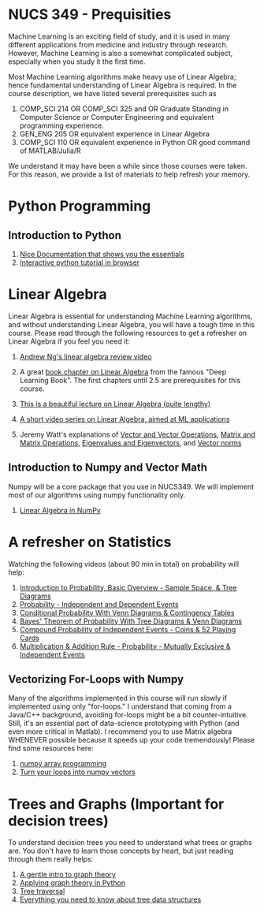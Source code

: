 # NUCS 349 - Prequisities

Machine Learning is an exciting field of study, and it is used in many different applications from medicine and industry through research. However, Machine Learning is also a somewhat complicated subject, especially when you study it the first time.

Most Machine Learning algorithms make heavy use of Linear Algebra; hence fundamental understanding of Linear Algebra is required. In the course description, we have listed several prerequisites such as 
1.  COMP_SCI 214 OR COMP_SCI 325 and OR Graduate Standing in Computer Science or Computer Engineering and equivalent programming experience.
1.  GEN_ENG 205 OR equivalent experience in Linear Algebra
1.  COMP_SCI 110 OR equivalent experience in Python OR good command of MATLAB/Julia/R

We understand it may have been a while since those courses were taken. For this reason, we provide a list of materials to help refresh your memory.

# Python Programming
## Introduction to Python
1. [Nice Documentation that shows you the essentials](https://www.w3schools.com/python/default.asp)
1. [Interactive python tutorial in browser](https://www.learnpython.org/)

# Linear Algebra
Linear Algebra is essential for understanding Machine Learning algorithms, and without understanding Linear Algebra, you will have a tough time in this course. Please read through the following resources to get a refresher on Linear Algebra if you feel you need it:

1. [Andrew Ng's linear algebra review video](https://www.youtube.com/watch?v=Dft1cqjwlXE)   

1. A great [book chapter on Linear Algebra](https://www.deeplearningbook.org/contents/linear_algebra.html) from the famous "Deep Learning Book". The first chapters until 2.5 are prerequisites for this course.

1. [This is a beautiful lecture on Linear Algebra (quite lengthy)](https://www.youtube.com/playlist?list=PL2jykFOD1AWazz20_QRfESiJ2rthDF9-Z)

1. [A short video series on Linear Algebra, aimed at ML applications](https://www.youtube.com/playlist?list=PLupD_xFct8mEYg5q8itrFDuDaWKDtjSj_)

1. Jeremy Watt's explanations of [Vector and Vector Operations](https://jermwatt.github.io/machine_learning_refined/notes/16_Linear_algebra/16_2_Vectors.html), [Matrix and Matrix Operations](https://jermwatt.github.io/machine_learning_refined/notes/16_Linear_algebra/16_3_Matrices.html), 
[Eigenvalues and Eigenvectors](https://jermwatt.github.io/machine_learning_refined/notes/16_Linear_algebra/16_4_Eigen.html), and [Vector norms](https://jermwatt.github.io/machine_learning_refined/notes/16_Linear_algebra/16_5_Norms.html)

## Introduction to Numpy and Vector Math
Numpy will be a core package that you use in NUCS349. We will implement most of our algorithms using numpy functionality only. 
1. [Linear Algebra in NumPy](https://www.geeksforgeeks.org/numpy-linear-algebra/)


# A refresher on Statistics
Watching the following videos (about 90 min in total) on probability will help:
1. [Introduction to Probability, Basic Overview - Sample Space, & Tree Diagrams](https://www.youtube.com/watch?v=SkidyDQuupA)
1. [Probability - Independent and Dependent Events](https://www.youtube.com/watch?v=lWAdPyvm400)
1. [Conditional Probability With Venn Diagrams & Contingency Tables](https://www.youtube.com/watch?v=sqDVrXq_eh0)
1. [Bayes' Theorem of Probability With Tree Diagrams & Venn Diagrams](https://www.youtube.com/watch?v=OByl4RJxnKA)
1. [Compound Probability of Independent Events - Coins & 52 Playing Cards](https://www.youtube.com/watch?v=EHU6pVSczb4)
1. [Multiplication & Addition Rule - Probability - Mutually Exclusive & Independent Events](https://www.youtube.com/watch?v=94AmzeR9n2w)

## Vectorizing For-Loops with Numpy
Many of the algorithms implemented in this course will run slowly if implemented using only "for-loops." I understand that coming from a Java/C++ background, avoiding for-loops might be a bit counter-intuitive. Still, it's an essential part of data-science prototyping with Python (and even more critical in Matlab). I recommend you to use Matrix algebra WHENEVER possible because it speeds up your code tremendously! Please find some resources here:
1. [numpy array programming](https://realpython.com/numpy-array-programming/)
1. [Turn your loops into numpy vectors](https://towardsdatascience.com/data-science-with-python-turn-your-conditional-loops-to-numpy-vectors-9484ff9c622e)


# Trees and Graphs (Important for decision trees)
To understand decision trees you need to understand what trees or graphs are. You don't have to learn those concepts by heart, but just reading through them really helps:
1. [A gentle intro to graph theory](https://medium.com/basecs/a-gentle-introduction-to-graph-theory-77969829ead8)
1. [Applying graph theory in Python](https://www.analyticsvidhya.com/blog/2018/09/introduction-graph-theory-applications-python/)
1. [Tree traversal](https://www.geeksforgeeks.org/tree-traversals-inorder-preorder-and-postorder/)
1. [Everything you need to know about tree data structures](https://www.freecodecamp.org/news/all-you-need-to-know-about-tree-data-structures-bceacb85490c/)
